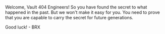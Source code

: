 Welcome, Vault 404 Engineers! So you have found the secret to what happened in the past. But we won't make it easy for you. You need to prove that you are capable to carry the secret for future generations.


Good luck! - BRX
